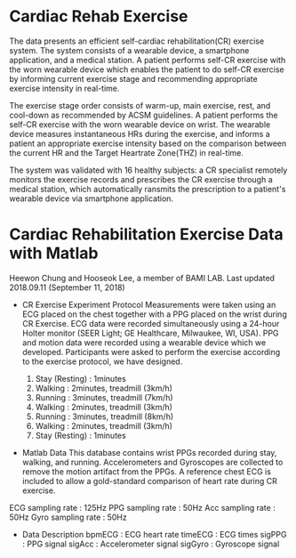 # Cardiac Rehab Exercise
The data presents an efficient self-cardiac rehabilitation(CR) exercise system. The system consists of a wearable device, a smartphone application, and a medical station. A patient performs self-CR exercise with the worn wearable device which enables the patient to do self-CR exercise by informing current exercise stage and recommending appropriate exercise intensity in real-time. 

The exercise stage order consists of warm-up, main exercise, rest, and cool-down as recommended by ACSM guidelines. A patient performs the self-CR exercise with the worn wearable device on wrist. The wearable device measures instantaneous HRs during the exercise, and informs a patient an appropriate exercise intensity based on the comparison between the current HR and the Target Heartrate Zone(THZ) in real-time. 

The system was validated with 16 healthy subjects: a CR specialist remotely monitors the exercise records and prescribes the CR exercise through a medical station, which automatically ransmits the prescription to a patient's wearable device via smartphone application. 


Cardiac Rehabilitation Exercise Data with Matlab
================================================
Heewon Chung and Hooseok Lee, a member of BAMI LAB.
Last updated 2018.09.11 (September 11, 2018)


- CR Exercise Experiment Protocol
Measurements were taken using an ECG placed on the chest together with a PPG placed on the wrist during CR Exercise. 
ECG data were recorded simultaneously using a 24-hour Holter monitor (SEER Light; GE Healthcare, Milwaukee, WI, USA). 
PPG and motion data were recorded using a wearable device which we developed. 
Participants were asked to perform the exercise according to the exercise protocol, we have designed. 
  1) Stay (Resting)      : 1minutes
  2) Walking             : 2minutes, treadmill (3km/h)
  3) Running             : 3minutes, treadmill (7km/h)
  4) Walking             : 2minutes, treadmill (3km/h)
  5) Running             : 3minutes, treadmill (8km/h)
  6) Walking             : 2minutes, treadmill (3km/h)
  7) Stay (Resting)      : 1minutes

- Matlab Data
This database contains wrist PPGs recorded during stay, walking, and running.
Accelerometers and Gyroscopes are collected to remove the motion artifact from the PPGs.
A reference chest ECG is included to allow a gold-standard comparison of heart rate during CR exercise.

ECG sampling rate : 125Hz
PPG sampling rate : 50Hz
Acc sampling rate : 50Hz
Gyro sampling rate : 50Hz

- Data Description
bpmECG    : ECG heart rate
timeECG   : ECG times
sigPPG    : PPG signal
sigAcc    : Accelerometer signal
sigGyro   : Gyroscope signal
